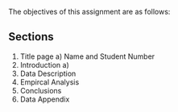 The objectives of this assignment are as follows:

## Sections
1) Title page
 a) Name and Student Number
2) Introduction
 a)  
4) Data Description
5) Empircal Analysis
6) Conclusions
7) Data Appendix
